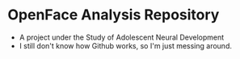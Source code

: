 # OpenFace Analysis Repository
- A project under the Study of Adolescent Neural Development
- I still don't know how Github works, so I'm just messing around. 
